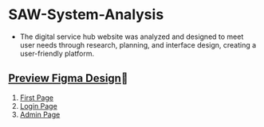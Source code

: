 # SAW-System-Analysis
- The digital service hub website was analyzed and designed to meet user needs through research, planning, and interface design, creating a user-friendly platform.
## [Preview Figma Design](https://shorturl.at/5ryDk)🔗
1. [First Page](img/preview1.png)
2. [Login Page](img/preview2.png)
3. [Admin Page](img/preview3.png)
